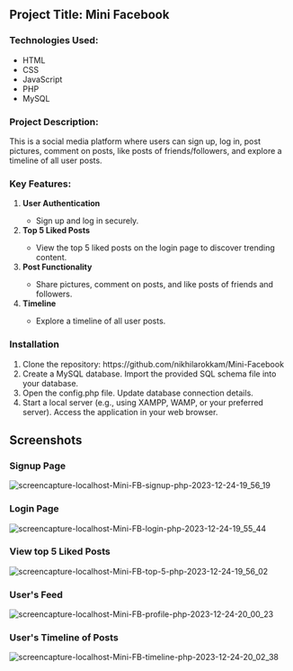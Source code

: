 ## Project Title: Mini Facebook 

### Technologies Used:
<ul>
  <li>HTML</li>
  <li>CSS</li>
  <li>JavaScript</li>
  <li>PHP</li>
  <li>MySQL</li>
</ul>

### Project Description:
This is a social media platform where users can sign up, log in, post pictures, comment on posts, like posts of friends/followers, and explore a timeline of all user posts.

### Key Features:
<ol>
  <li><b>User Authentication</b></li>
  <ul>
    <li>Sign up and log in securely.</li>
  </ul>
  <li><b>Top 5 Liked Posts</b></li>
  <ul>
    <li>View the top 5 liked posts on the login page to discover trending content.</li>
  </ul>
  <li><b>Post Functionality</b></li>
  <ul>
    <li>Share pictures, comment on posts, and like posts of friends and followers.</li>
  </ul>
  <li><b>Timeline</b></li>
  <ul>
    <li>Explore a timeline of all user posts.</li>
  </ul>
</ol>

### Installation
<ol>
  <li>Clone the repository: https://github.com/nikhilarokkam/Mini-Facebook</li>
  <li>Create a MySQL database. Import the provided SQL schema file into your database.</li>
  <li>Open the config.php file. Update database connection details.</li>
  <li>Start a local server (e.g., using XAMPP, WAMP, or your preferred server). Access the application in your web browser.</li>
</ol>

## Screenshots
### Signup Page
![screencapture-localhost-Mini-FB-signup-php-2023-12-24-19_56_19](https://github.com/nikhilarokkam/Mini-Facebook/assets/115566678/97c724f3-d094-4c68-8366-f59a30c984c3)
### Login Page
![screencapture-localhost-Mini-FB-login-php-2023-12-24-19_55_44](https://github.com/nikhilarokkam/Mini-Facebook/assets/115566678/a4af014f-0c0b-4a85-8091-ea79409ddefc)
### View top 5 Liked Posts
![screencapture-localhost-Mini-FB-top-5-php-2023-12-24-19_56_02](https://github.com/nikhilarokkam/Mini-Facebook/assets/115566678/ccb90b94-3a8b-4c17-95dc-b4c87438b3a4)
### User's Feed
![screencapture-localhost-Mini-FB-profile-php-2023-12-24-20_00_23](https://github.com/nikhilarokkam/Mini-Facebook/assets/115566678/23e9cd78-0527-4ef7-be36-996dfa3f4ebc)
### User's Timeline of Posts
![screencapture-localhost-Mini-FB-timeline-php-2023-12-24-20_02_38](https://github.com/nikhilarokkam/Mini-Facebook/assets/115566678/d5d15dd5-a1bd-43f7-ba10-621c38ba16ff)
